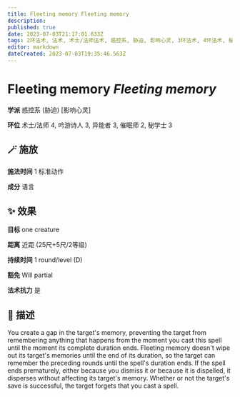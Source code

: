 ```yaml
---
title: Fleeting memory Fleeting memory
description: 
published: true
date: 2023-07-03T21:17:01.633Z
tags: 2环法术, 法术, 术士/法师法术, 惑控系, 胁迫, 影响心灵, 3环法术, 4环法术, 秘学士法术, 吟游诗人法术, 异能者法术, 催眠师法术
editor: markdown
dateCreated: 2023-07-03T19:35:46.563Z
---
```


# **Fleeting memory** *Fleeting memory*

**学派** 惑控系 (胁迫) \[影响心灵\] 

**环位** 术士/法师 4, 吟游诗人 3, 异能者 3, 催眠师 2, 秘学士 3

## 🪄 施放

**施法时间** 1 标准动作

**成分** 语言

## ✨ 效果 

**目标** one creature 

**距离** 近距 (25尺+5尺/2等级)  

**持续时间** 1 round/level (D) 

**豁免** Will partial

**法术抗力** 是

## 📖 描述

You create a gap in the target's memory, preventing the target from remembering anything that happens from the moment you cast this spell until the moment its complete duration ends. Fleeting memory doesn't wipe out its target's memories until the end of its duration, so the target can remember the preceding rounds until the spell's duration ends. If the spell ends prematurely, either because you dismiss it or because it is dispelled, it disperses without affecting its target's memory.  Whether or not the target's save is successful, the target forgets that you cast a spell.
    